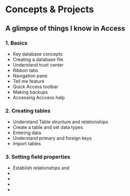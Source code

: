 # Concepts & Projects

## A glimpse of things I know in Access

### 1. Basics

* Key database concepts
* Creating a database file
* Understand trust center 
* Ribbon tabs
* Navigation pane
* Tell me feature
* Quick Access toolbar
* Making backups
* Accessing Acccess help

### 2. Creating tables

* Understand Table structure and relationships
* Create a table and set data types
* Entering data
* Understand primary and foreign keys
* Import tables

### 3. Setting field properties

* Establish relationships and 
* 
* 
* 
* 


